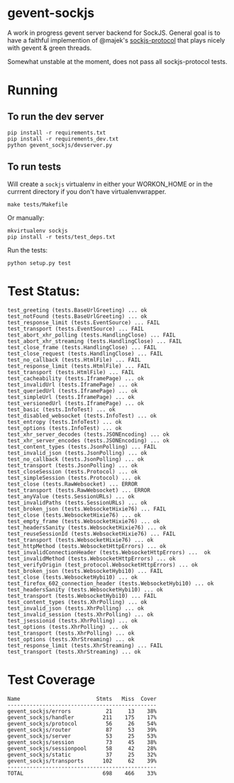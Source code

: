 gevent-sockjs
=============

A work in progress gevent server backend for SockJS.  General goal is to have a
faithful implemention of @majek's [sockjs-protocol](https://github.com/sockjs/sockjs-protocol) that plays nicely with gevent & green threads.

Somewhat unstable at the moment, does not pass all sockjs-protocol tests.

Running
=======

To run the dev server
---------------------

    pip install -r requirements.txt
    pip install -r requirements_dev.txt
    python gevent_sockjs/devserver.py

To run tests
------------

Will create a `sockjs` virtualenv in either your WORKON_HOME or in
the currrent directory if you don't have virtualenvwrapper.

    make tests/Makefile

Or manually:

    mkvirtualenv sockjs
    pip install -r tests/test_deps.txt

Run the tests:

    python setup.py test

Test Status:
============

    test_greeting (tests.BaseUrlGreeting) ... ok
    test_notFound (tests.BaseUrlGreeting) ... ok
    test_response_limit (tests.EventSource) ... FAIL
    test_transport (tests.EventSource) ... FAIL
    test_abort_xhr_polling (tests.HandlingClose) ... FAIL
    test_abort_xhr_streaming (tests.HandlingClose) ... FAIL
    test_close_frame (tests.HandlingClose) ... FAIL
    test_close_request (tests.HandlingClose) ... FAIL
    test_no_callback (tests.HtmlFile) ... FAIL
    test_response_limit (tests.HtmlFile) ... FAIL
    test_transport (tests.HtmlFile) ... FAIL
    test_cacheability (tests.IframePage) ... ok
    test_invalidUrl (tests.IframePage) ... ok
    test_queriedUrl (tests.IframePage) ... ok
    test_simpleUrl (tests.IframePage) ... ok
    test_versionedUrl (tests.IframePage) ... ok
    test_basic (tests.InfoTest) ... ok
    test_disabled_websocket (tests.InfoTest) ... ok
    test_entropy (tests.InfoTest) ... ok
    test_options (tests.InfoTest) ... ok
    test_xhr_server_decodes (tests.JSONEncoding) ... ok
    test_xhr_server_encodes (tests.JSONEncoding) ... ok
    test_content_types (tests.JsonPolling) ... FAIL
    test_invalid_json (tests.JsonPolling) ... ok
    test_no_callback (tests.JsonPolling) ... ok
    test_transport (tests.JsonPolling) ... ok
    test_closeSession (tests.Protocol) ... ok
    test_simpleSession (tests.Protocol) ... ok
    test_close (tests.RawWebsocket) ... ERROR
    test_transport (tests.RawWebsocket) ... ERROR
    test_anyValue (tests.SessionURLs) ... ok
    test_invalidPaths (tests.SessionURLs) ... ok
    test_broken_json (tests.WebsocketHixie76) ... FAIL
    test_close (tests.WebsocketHixie76) ... ok
    test_empty_frame (tests.WebsocketHixie76) ... ok
    test_headersSanity (tests.WebsocketHixie76) ... ok
    test_reuseSessionId (tests.WebsocketHixie76) ... FAIL
    test_transport (tests.WebsocketHixie76) ... ok
    test_httpMethod (tests.WebsocketHttpErrors) ... ok
    test_invalidConnectionHeader (tests.WebsocketHttpErrors) ...  ok
    test_invalidMethod (tests.WebsocketHttpErrors) ... ok
    test_verifyOrigin (test_protocol.WebsocketHttpErrors) ... ok
    test_broken_json (tests.WebsocketHybi10) ... FAIL
    test_close (tests.WebsocketHybi10) ... ok
    test_firefox_602_connection_header (tests.WebsocketHybi10) ... ok
    test_headersSanity (tests.WebsocketHybi10) ... ok
    test_transport (tests.WebsocketHybi10) ... FAIL
    test_content_types (tests.XhrPolling) ... ok
    test_invalid_json (tests.XhrPolling) ... ok
    test_invalid_session (tests.XhrPolling) ... ok
    test_jsessionid (tests.XhrPolling) ... ok
    test_options (tests.XhrPolling) ... ok
    test_transport (tests.XhrPolling) ... ok
    test_options (tests.XhrStreaming) ... ok
    test_response_limit (tests.XhrStreaming) ... FAIL
    test_transport (tests.XhrStreaming) ... ok

Test Coverage
=============

    Name                        Stmts   Miss  Cover
    -----------------------------------------------
    gevent_sockjs/errors           21     13    38%
    gevent_sockjs/handler         211    175    17%
    gevent_sockjs/protocol         56     26    54%
    gevent_sockjs/router           87     53    39%
    gevent_sockjs/server           53     25    53%
    gevent_sockjs/session          73     45    38%
    gevent_sockjs/sessionpool      58     42    28%
    gevent_sockjs/static           37     25    32%
    gevent_sockjs/transports      102     62    39%
    -----------------------------------------------
    TOTAL                         698    466    33%
